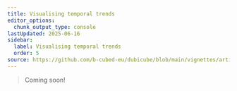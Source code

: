 ```yaml
---
title: Visualising temporal trends
editor_options:
  chunk_output_type: console
lastUpdated: 2025-06-16
sidebar:
  label: Visualising temporal trends
  order: 5
source: https://github.com/b-cubed-eu/dubicube/blob/main/vignettes/articles/visualising-temporal-trends.Rmd
---
```




> Coming soon!
